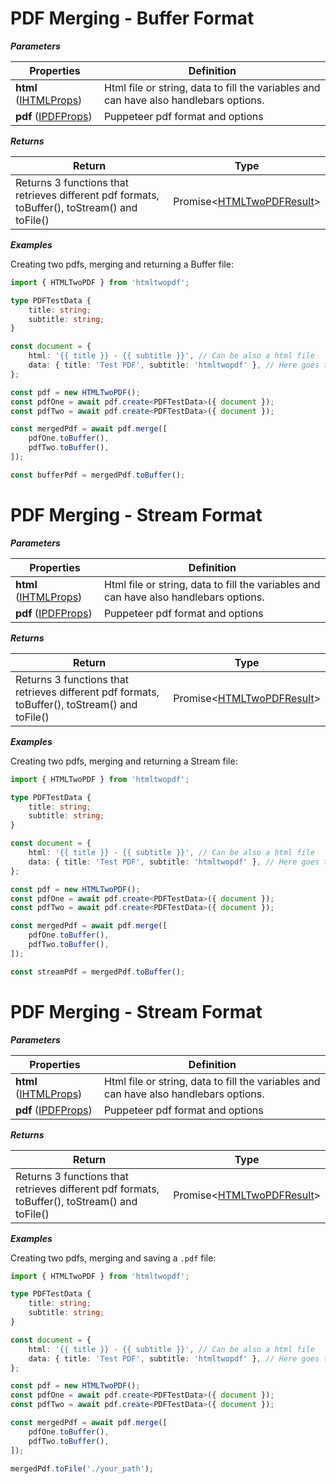 # PDF Merging - Buffer Format

**_Parameters_**

| Properties                                     | Definition                                                                            |
| ---------------------------------------------- | ------------------------------------------------------------------------------------- |
| **html** ([IHTMLProps](./types.md#IHTMLProps)) | Html file or string, data to fill the variables and can have also handlebars options. |
| **pdf** ([IPDFProps](./types.md#IPDFProps))    | Puppeteer pdf format and options                                                      |

**_Returns_**

| Return                                                                                        | Type                                                  |
| --------------------------------------------------------------------------------------------- | ----------------------------------------------------- |
| Returns 3 functions that retrieves different pdf formats, toBuffer(), toStream() and toFile() | Promise<[HTMLTwoPDFResult](./types#HTMLTwoPDFResult)> |

**_Examples_**

Creating two pdfs, merging and returning a Buffer file:

```ts
import { HTMLTwoPDF } from 'htmltwopdf';

type PDFTestData {
    title: string;
    subtitle: string;
}

const document = {
    html: '{{ title }} - {{ subtitle }}', // Can be also a html file
    data: { title: 'Test PDF', subtitle: 'htmltwopdf' }, // Here goes the data to be filled on your handlebars template.
};

const pdf = new HTMLTwoPDF();
const pdfOne = await pdf.create<PDFTestData>({ document });
const pdfTwo = await pdf.create<PDFTestData>({ document });

const mergedPdf = await pdf.merge([
    pdfOne.toBuffer(),
    pdfTwo.toBuffer(),
]);

const bufferPdf = mergedPdf.toBuffer();
```

# PDF Merging - Stream Format

**_Parameters_**

| Properties                                     | Definition                                                                            |
| ---------------------------------------------- | ------------------------------------------------------------------------------------- |
| **html** ([IHTMLProps](./types.md#IHTMLProps)) | Html file or string, data to fill the variables and can have also handlebars options. |
| **pdf** ([IPDFProps](./types.md#IPDFProps))    | Puppeteer pdf format and options                                                      |

**_Returns_**

| Return                                                                                        | Type                                                  |
| --------------------------------------------------------------------------------------------- | ----------------------------------------------------- |
| Returns 3 functions that retrieves different pdf formats, toBuffer(), toStream() and toFile() | Promise<[HTMLTwoPDFResult](./types#HTMLTwoPDFResult)> |

**_Examples_**

Creating two pdfs, merging and returning a Stream file:

```ts
import { HTMLTwoPDF } from 'htmltwopdf';

type PDFTestData {
    title: string;
    subtitle: string;
}

const document = {
    html: '{{ title }} - {{ subtitle }}', // Can be also a html file
    data: { title: 'Test PDF', subtitle: 'htmltwopdf' }, // Here goes the data to be filled on your handlebars template.
};

const pdf = new HTMLTwoPDF();
const pdfOne = await pdf.create<PDFTestData>({ document });
const pdfTwo = await pdf.create<PDFTestData>({ document });

const mergedPdf = await pdf.merge([
    pdfOne.toBuffer(),
    pdfTwo.toBuffer(),
]);

const streamPdf = mergedPdf.toBuffer();
```

# PDF Merging - Stream Format

**_Parameters_**

| Properties                                     | Definition                                                                            |
| ---------------------------------------------- | ------------------------------------------------------------------------------------- |
| **html** ([IHTMLProps](./types.md#IHTMLProps)) | Html file or string, data to fill the variables and can have also handlebars options. |
| **pdf** ([IPDFProps](./types.md#IPDFProps))    | Puppeteer pdf format and options                                                      |

**_Returns_**

| Return                                                                                        | Type                                                  |
| --------------------------------------------------------------------------------------------- | ----------------------------------------------------- |
| Returns 3 functions that retrieves different pdf formats, toBuffer(), toStream() and toFile() | Promise<[HTMLTwoPDFResult](./types#HTMLTwoPDFResult)> |

**_Examples_**

Creating two pdfs, merging and saving a `.pdf` file:

```ts
import { HTMLTwoPDF } from 'htmltwopdf';

type PDFTestData {
    title: string;
    subtitle: string;
}

const document = {
    html: '{{ title }} - {{ subtitle }}', // Can be also a html file
    data: { title: 'Test PDF', subtitle: 'htmltwopdf' }, // Here goes the data to be filled on your handlebars template.
};

const pdf = new HTMLTwoPDF();
const pdfOne = await pdf.create<PDFTestData>({ document });
const pdfTwo = await pdf.create<PDFTestData>({ document });

const mergedPdf = await pdf.merge([
    pdfOne.toBuffer(),
    pdfTwo.toBuffer(),
]);

mergedPdf.toFile('./your_path');
```
